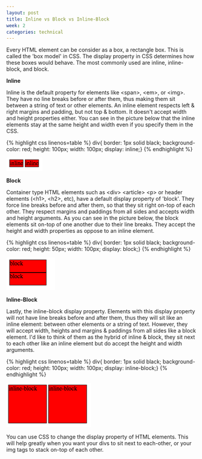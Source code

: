 ```yaml
---
layout: post
title: Inline vs Block vs Inline-Block
week: 2
categories: technical
---
```

Every HTML element can be consider as a box, a rectangle box. This is called the 'box model' in CSS. The display property in CSS determines how these boxes would behave. The most commonly used are inline, inline-block, and block.

<b>Inline</b>

Inline is the default property for elements like &lt;span&gt;, &lt;em&gt;, or &lt;img&gt;. They have no line breaks before or after them, thus making them sit between a string of text or other elements. An inline element respects left & right margins and padding, but not top & bottom. It doesn't accept width and height properties either. You can see in the picture below that the inline elements stay at the same height and width even if you specify them in the CSS.

{% highlight css linenos=table %}
div{
  border: 1px solid black;
  background-color: red;
  height: 100px;
  width: 100px;
  display: inline;}
{% endhighlight %}

![inline img](/img/week-2/inline.png)

<b>Block</b>

Container type HTML elements such as &lt;div&gt; &lt;article&gt; &lt;p&gt; or header elements (&lt;h1&gt;, &lt;h2&gt;, etc), have a default display property of 'block'. They force line breaks before and after them, so that they sit right on-top of each other. They respect margins and paddings from all sides and accepts width and height arguments. As you can see in the picture below, the block elements sit on-top of one another due to their line breaks. They accept the height and width properties as oppose to an inline element.

{% highlight css linenos=table %}
div{
  border: 1px solid black;
  background-color: red;
  height: 50px;
  width: 100px;
  display: block;}
{% endhighlight %}

![block img](/img/week-2/block.png)

<b>Inline-Block</b>

Lastly, the inline-block display property. Elements with this display property will not have line breaks before and after them, thus they will sit like an inline element: between other elements or a string of text. However, they will accept width, heights and margins & paddings from all sides like a block element. I'd like to think of them as the hybrid of inline & block, they sit next to each other like an inline element but do accept the height and width arguments.

{% highlight css linenos=table %}
div{
  border: 1px solid black;
  background-color: red;
  height: 100px;
  width: 100px;
  display: inline-block;}
{% endhighlight %}

![inline-block img](/img/week-2/inline-block.png)

You can use CSS to change the display property of HTML elements. This will help greatly when you want your divs to sit next to each-other, or your img tags to stack on-top of each other.